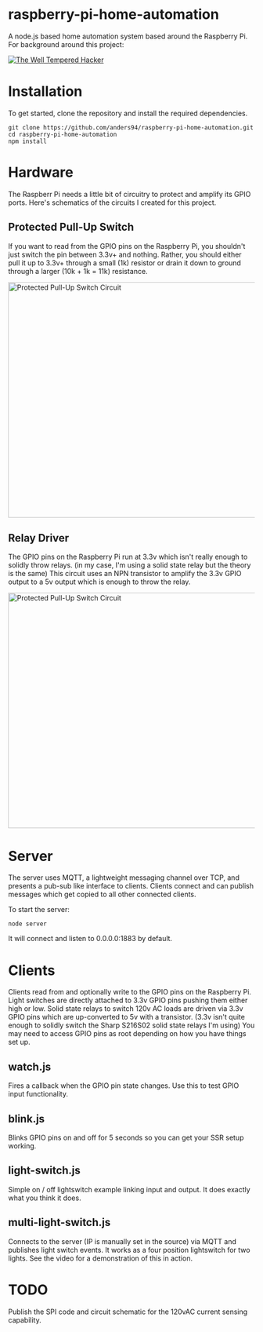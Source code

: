 raspberry-pi-home-automation
============================
A node.js based home automation system based around the Raspberry Pi. For background around this project:

[![The Well Tempered Hacker](http://img.youtube.com/vi/SEAQVXHSwg4/0.jpg)](http://www.youtube.com/watch?v=SEAQVXHSwg4)

Installation
============
To get started, clone the repository and install the required dependencies.

    git clone https://github.com/anders94/raspberry-pi-home-automation.git
    cd raspberry-pi-home-automation
    npm install

Hardware
========
The Raspberr Pi needs a little bit of circuitry to protect and amplify its GPIO
ports. Here's schematics of the circuits I created for this project.

Protected Pull-Up Switch
------------------------
If you want to read from the GPIO pins on the Raspberry Pi, you shouldn't just 
switch the pin between 3.3v+ and nothing. Rather, you should either pull it up
to 3.3v+ through a small (1k) resistor or drain it down to ground through a 
larger (10k + 1k = 11k) resistance.

<a href="http://anders.com/1offs/protected-pull-up-switch-circuit.png"><img src="http://anders.com/1offs/protected-pull-up-switch-circuit.png" width="640" height="480" alt="Protected Pull-Up Switch Circuit"></a>

Relay Driver
------------
The GPIO pins on the Raspberry Pi run at 3.3v which isn't really enough to 
solidly throw relays. (in my case, I'm using a solid state relay but the 
theory is the same) This circuit uses an NPN transistor to amplify the 3.3v
GPIO output to a 5v output which is enough to throw the relay.

<a href="http://anders.com/1offs/relay-driver-circuit.png"><img src="http://anders.com/1offs/relay-driver-circuit.png" width="640" height="480" alt="Protected Pull-Up Switch Circuit"></a>

Server
======
The server uses MQTT, a lightweight messaging channel over TCP, and presents a
pub-sub like interface to clients. Clients connect and can publish messages which
get copied to all other connected clients.

To start the server:

    node server

It will connect and listen to 0.0.0.0:1883 by default.

Clients
=======
Clients read from and optionally write to the GPIO pins on the Raspberry Pi. Light
switches are directly attached to 3.3v GPIO pins pushing them either high or low.
Solid state relays to switch 120v AC loads are driven via 3.3v GPIO pins which are
up-converted to 5v with a transistor. (3.3v isn't quite enough to solidly switch the
Sharp S216S02 solid state relays I'm using) You may need to access GPIO pins as root
depending on how you have things set up.

watch.js
--------
Fires a callback when the GPIO pin state changes. Use this to test GPIO input 
functionality.

blink.js
--------
Blinks GPIO pins on and off for 5 seconds so you can get your SSR setup working.

light-switch.js
---------------
Simple on / off lightswitch example linking input and output. It does exactly
what you think it does.

multi-light-switch.js
---------------------
Connects to the server (IP is manually set in the source) via MQTT and 
publishes light switch events. It works as a four position lightswitch 
for two lights. See the video for a demonstration of this in action.

TODO
====

Publish the SPI code and circuit schematic for the 120vAC current sensing capability.
